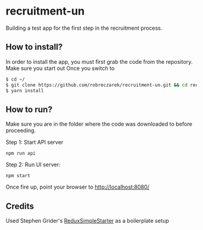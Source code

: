 # recruitment-un
Building a test app for the first step in the recruitment process.

## How to install?
In order to install the app, you must first grab the code from the repository. Make sure you start out Once you switch to 
```bash
$ cd ~/
$ git clone https://github.com/robreczarek/recruitment-un.git && cd recruitment-un
$ yarn install
```

## How to run?
Make sure you are in the folder where the code was downloaded to before proceeding.

Step 1: Start API server
```
npm run api
```
Step 2: Run UI server:
```
npm start
```
Once fire up, point your browser to [http://localhost:8080/](http://localhost:8080/)

## Credits
Used Stephen Grider's [ReduxSimpleStarter](https://github.com/StephenGrider/ReduxSimpleStarter) as a boilerplate setup
